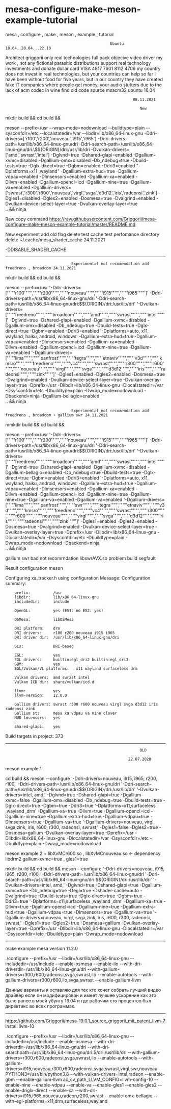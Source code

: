 # mesa-configure-make-meson-example-tutorial
mesa , configure , make , meson , example , tutorial

                                                  Ubuntu 18.04..20.04...22.10

Architect griggorii only real technologies full pack objecive video driver my work , not any fictional parasitic distributions support real technology investments and donate dollar card VISA 4817 7601 8112 4706 my country does not invest in real technologies, but your countries can help so far I have been without food for five years, but in our country they have created fake IT companies where people get money, your audio stutters due to the lack of acm codec in wine find old code source msacm32 ubuntu 16.04


                                                            08.11.2021
                                                            
                                                               New
                                                               
                                                               

mkdir build &&
cd    build &&

meson --prefix=/usr --wrap-mode=nodownload --buildtype=plain --sysconfdir=/etc --localstatedir=/var --libdir=lib/x86_64-linux-gnu -Ddri-drivers=\['r100','r200','nouveau','i915','i965'\] -Ddri-drivers-path=/usr/lib/x86_64-linux-gnu/dri -Ddri-search-path=/usr/lib/x86_64-linux-gnu/dri:\\\$\${ORIGIN}/dri:/usr/lib/dri -Dvulkan-drivers=\['amd','swrast','intel'\] -Dglvnd=true -Dshared-glapi=enabled -Dgallium-xvmc=disabled -Dgallium-omx=disabled -Db_ndebug=true -Dbuild-tests=true -Dglx-direct=true -Dgbm=enabled -Ddri3=enabled "-Dplatforms=x11 ,wayland" -Dgallium-extra-hud=true -Dgallium-vdpau=enabled -Dlmsensors=enabled -Dgallium-xa=enabled -Dllvm=enabled -Dgallium-opencl=icd -Dgallium-nine=true -Dgallium-va=enabled -Dgallium-drivers=\['swrast','r300','r600','nouveau','virgl','svga','d3d12','iris','radeonsi','zink'\] -Dgles1=disabled -Dgles2=enabled -Dosmesa=true -Dvalgrind=enabled -Dvulkan-device-select-layer=true -Dvulkan-overlay-layer=true      \
      ..                 &&
ninja

Raw copy command https://raw.githubusercontent.com/Griggorii/mesa-configure-make-meson-example-tutorial/master/README.md

New experiment add old flag delete test cache test perfomance directory delete ~/.cache/mesa_shader_cache 24.11.2021 

-DDISABLE_SHADER_CACHE

_______________________________________________________________________________________________________________________________________

                                 Experimental not recomendation add freedreno , broadcom 24.11.2021
                                             
mkdir build &&
cd    build &&

meson --prefix=/usr '-Ddri-drivers=['"'"'r100'"'"','"'"'r200'"'"','"'"'nouveau'"'"','"'"'i915'"'"','"'"'i965'"'"']' -Ddri-drivers-path=/usr/lib/x86_64-linux-gnu/dri '-Ddri-search-path=/usr/lib/x86_64-linux-gnu/dri:\$${ORIGIN}/dri:/usr/lib/dri' '-Dvulkan-drivers=['"'"'freedreno'"'"','"'"'broadcom'"'"','"'"'amd'"'"','"'"'swrast'"'"','"'"'intel'"'"']' -Dglvnd=true -Dshared-glapi=enabled -Dgallium-xvmc=disabled -Dgallium-omx=disabled -Db_ndebug=true -Dbuild-tests=true -Dglx-direct=true -Dgbm=enabled -Ddri3=enabled '-Dplatforms=auto, x11, wayland, haiku, android, windows' -Dgallium-extra-hud=true -Dgallium-vdpau=enabled -Dlmsensors=enabled -Dgallium-xa=enabled -Dllvm=enabled -Dgallium-opencl=icd -Dgallium-nine=true -Dgallium-va=enabled '-Dgallium-drivers=['"'"'lima'"'"','"'"'panfrost'"'"','"'"'tegra'"'"','"'"'etnaviv'"'"','"'"'v3d'"'"','"'"'kmsro'"'"','"'"'freedreno'"'"','"'"'vc4'"'"','"'"'swrast'"'"','"'"'r300'"'"','"'"'r600'"'"','"'"'nouveau'"'"','"'"'virgl'"'"','"'"'svga'"'"','"'"'d3d12'"'"','"'"'iris'"'"','"'"'radeonsi'"'"','"'"'zink'"'"']' -Dgles1=enabled -Dgles2=enabled -Dosmesa=true -Dvalgrind=enabled -Dvulkan-device-select-layer=true -Dvulkan-overlay-layer=true -Dprefix=/usr -Dlibdir=lib/x86_64-linux-gnu -Dlocalstatedir=/var -Dsysconfdir=/etc -Dbuildtype=plain -Dwrap_mode=nodownload -Dbackend=ninja -Dgallium-bellagio=enabled      \
      ..                 &&
ninja

                                 Experimental not recomendation add freedreno , broadcom + gallium swr 24.11.2021
                                          

mmkdir build &&
cd    build &&

meson --prefix=/usr '-Ddri-drivers=['"'"'r100'"'"','"'"'r200'"'"','"'"'nouveau'"'"','"'"'i915'"'"','"'"'i965'"'"']' -Ddri-drivers-path=/usr/lib/x86_64-linux-gnu/dri '-Ddri-search-path=/usr/lib/x86_64-linux-gnu/dri:\$${ORIGIN}/dri:/usr/lib/dri' '-Dvulkan-drivers=['"'"'freedreno'"'"','"'"'broadcom'"'"','"'"'amd'"'"','"'"'swrast'"'"','"'"'intel'"'"']' -Dglvnd=true -Dshared-glapi=enabled -Dgallium-xvmc=disabled -Dgallium-bellagio=enabled -Db_ndebug=true -Dbuild-tests=true -Dglx-direct=true -Dgbm=enabled -Ddri3=enabled '-Dplatforms=auto, x11, wayland, haiku, android, windows' -Dgallium-extra-hud=true -Dgallium-vdpau=enabled -Dlmsensors=enabled -Dgallium-xa=enabled -Dllvm=enabled -Dgallium-opencl=icd -Dgallium-nine=true -Dgallium-nine=true -Dgallium-va=enabled -Dgallium-va=enabled '-Dgallium-drivers=['"'"'lima'"'"','"'"'panfrost'"'"','"'"'swr'"'"','"'"'tegra'"'"','"'"'etnaviv'"'"','"'"'v3d'"'"','"'"'kmsro'"'"','"'"'freedreno'"'"','"'"'vc4'"'"','"'"'swrast'"'"','"'"'r300'"'"','"'"'r600'"'"','"'"'nouveau'"'"','"'"'virgl'"'"','"'"'svga'"'"','"'"'d3d12'"'"','"'"'iris'"'"','"'"'radeonsi'"'"','"'"'zink'"'"']' -Dgles1=enabled -Dgles2=enabled -Dosmesa=true -Dvalgrind=enabled -Dvulkan-device-select-layer=true -Dvulkan-overlay-layer=true -Dprefix=/usr -Dlibdir=lib/x86_64-linux-gnu -Dlocalstatedir=/var -Dsysconfdir=/etc -Dbuildtype=plain -Dwrap_mode=nodownload -Dbackend=ninja      \
      ..                 &&
ninja

gallium swr bad not recomrndation libswrAVX.so problem build segfault

Result configuration meson

Configuring xa_tracker.h using configuration
Message: Configuration summary:
        
        prefix:          /usr
        libdir:          lib/x86_64-linux-gnu
        includedir:      include
        
        OpenGL:          yes (ES1: no ES2: yes)
        
        OSMesa:          libOSMesa
        
        DRI platform:    drm
        DRI drivers:     r100 r200 nouveau i915 i965
        DRI driver dir:  /usr/lib/x86_64-linux-gnu/dri
        
        GLX:             DRI-based
        
        EGL:             yes
        EGL drivers:     builtin:egl_dri2 builtin:egl_dri3
        GBM:             yes
        EGL/Vulkan/VL platforms:   x11 wayland surfaceless drm
        
        Vulkan drivers:  amd swrast intel
        Vulkan ICD dir:  share/vulkan/icd.d
        
        llvm:            yes
        llvm-version:    12.0.0
        
        Gallium drivers: swrast r300 r600 nouveau virgl svga d3d12 iris radeonsi zink
        Gallium st:      mesa xa vdpau va nine clover
        HUD lmsensors:   yes
        
        Shared-glapi:    yes

Build targets in project: 373
_______________________________________________________________________________________________________________________________________

                                                               OLD 

                                                          22.07.2020
                              

meson example 1

cd build && meson --configure '-Ddri-drivers=nouveau, i915, i965, r200, r100,' -Ddri-drivers-path=/usr/lib/x86_64-linux-gnu/dri '-Ddri-search-path=/usr/lib/x86_64-linux-gnu/dri:\$${ORIGIN}/dri:/usr/lib/dri' '-Dvulkan-drivers=intel, amd,' -Dglvnd=true -Dshared-glapi=true -Dgallium-xvmc=false -Dgallium-omx=disabled -Db_ndebug=true -Dbuild-tests=true -Dglx-direct=true -Dgbm=true -Ddri3=true '-Dplatforms=x11,surfaceless ,wayland ,drm' -Dgallium-xa=true -Dllvm=true -Dgallium-opencl=icd -Dgallium-nine=true -Dgallium-extra-hud=true -Dgallium-vdpau=true -Dlmsensors=true -Dgallium-va=true '-Dgallium-drivers=nouveau, virgl, svga,zink, iris, r600, r300, radeonsi, swrast,' -Dgles1=false -Dgles2=true -Dosmesa=gallium -Dvulkan-overlay-layer=true -Dprefix=/usr -Dlibdir=lib/x86_64-linux-gnu -Dlocalstatedir=/var -Dsysconfdir=/etc -Dbuildtype=plain -Dwrap_mode=nodownload


 meson example 2 + libXvMCr600.so , libXvMCnouveau.so <- dependency libdrm2 gallium-xvmc=true , gles1=true
 
 mkdir build && cd build && meson --configure '-Ddri-drivers=nouveau, i915, i965, r200, r100,' -Ddri-drivers-path=/usr/lib/x86_64-linux-gnu/dri '-Ddri-search-path=/usr/lib/x86_64-linux-gnu/dri:\$${ORIGIN}/dri:/usr/lib/dri' '-Dvulkan-drivers=intel, amd,' -Dglvnd=true -Dshared-glapi=true -Dgallium-xvmc=true -Db_ndebug=true -Degl=true -Dshader-cache=auto -Dvalgrind=true -Dbuild-tests=true -Dglx-direct=true -Dgbm=true -Ddri3=true '-Dplatforms=x11,surfaceless ,wayland ,drm' -Dgallium-xa=true -Dllvm=true -Dgallium-opencl=icd -Dgallium-nine=true -Dgallium-extra-hud=true -Dgallium-vdpau=true -Dlmsensors=true -Dgallium-va=true '-Dgallium-drivers=nouveau, virgl, svga,zink, iris, r600, r300, radeonsi, swrast,' -Dgles1=true -Dgles2=true -Dosmesa=gallium -Dvulkan-overlay-layer=true -Dprefix=/usr -Dlibdir=lib/x86_64-linux-gnu -Dlocalstatedir=/var -Dsysconfdir=/etc -Dbuildtype=plain -Dwrap_mode=nodownload
 
 -------------------------------------------------------------------------------------------------------------------------------
 
 make example mesa version 11.2.0
 
 ./configure --prefix=/usr --libdir=/usr/lib/x86_64-linux-gnu --includedir=/usr/include --enable-osmesa --enable-ilo --with-dri-driverdir=/usr/lib/x86_64-linux-gnu/dri --with-gallium-drivers=r300,r600,radeonsi,svga,swrast,ilo --enable-autotools --with-gallium-drivers=r300,r600,ilo,svga,swrast --enable-gallium-llvm
 
 
 Данные варианты я оставляю для тех кто хочет собрать лучший видео драйвер если он модифицирован и имеет лучшее ускорение как это было ранее в моей убунту 16.04 и где рабочим сто процентов был директикс во всех программах.
 
  _______________________________________________________________________________________________________________________________________________
 
 https://github.com/Griggorii/mesa-19.0.1_source_griggorii_mit_patent_llvm-7 install llvm-10
 
 ./configure --prefix=/usr --libdir=/usr/lib/x86_64-linux-gnu --includedir=/usr/include --enable-osmesa --with-dri-driverdir=/usr/lib/x86_64-linux-gnu/dri --with-dri-searchpath=/usr/lib/x86_64-linux-gnu/dri:$/dri:/usr/lib/dri --with-gallium-drivers=r300,r600,radeonsi,svga,swrast,ilo --enable-autotools --with-gallium-drivers=i915,nouveau,r300,r600,radeonsi,svga,swrast,virgl,swr,nouveau PYTHON3=/usr/bin/python3.8 --with-vulkan-drivers=intel,radeon  --enable-gbm --enable-gallium-llvm ac_cv_path_LLVM_CONFIG=llvm-config-10 --enable-nine --enable-vdpau --enable-va --enable-gles1 --enable-gles2 --enable-driglx-direct --enable-xa --with-dri-drivers=i915,i965,nouveau,radeon,r200,swrast --enable-omx-bellagio --with-egl-platforms=x11,drm,surfaceless,wayland



